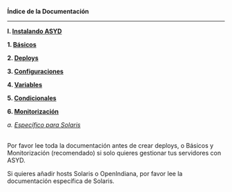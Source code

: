 **Índice de la Documentación**

***

**I. [Instalando ASYD](installing.md)**

**1. [Básicos](basics.md)**

**2. [Deploys](deploys.md)**

**3. [Configuraciones](configurations.md)**

**4. [Variables](variables.md)**

**5. [Condicionales](conditionals.md)**

**6. [Monitorización](monitoring.md)**

*a. [Específico para Solaris](solaris.md)*

<br/>
Por favor lee toda la documentación antes de crear deploys, o Básicos y Monitorización
(recomendado) si solo quieres gestionar tus servidores con ASYD.

Si quieres añadir hosts Solaris o OpenIndiana, por favor lee la documentación específica de Solaris.
